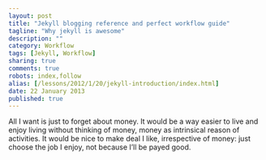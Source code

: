 ```yaml
---
layout: post
title: "Jekyll blogging reference and perfect workflow guide"
tagline: "Why jekyll is awesome"
description: ""
category: Workflow
tags: [Jekyll, Workflow]
sharing: true
comments: true
robots: index,follow
alias: [/lessons/2012/1/20/jekyll-introduction/index.html]
date: 22 January 2013
published: true
---
```

All I want is just to forget about money.
It would be a way easier to live and enjoy living without thinking of money, money as intrinsical reason of activities.
It would be nice to make deal I like, irrespective of money: just choose the job I enjoy, not because I’ll be payed good.